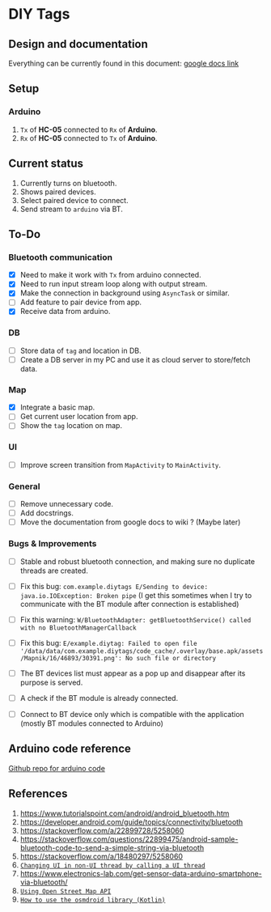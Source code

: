 # DIY Tags

## Design and documentation

Everything can be currently found in this document: [google docs link](https://docs.google.com/document/d/1Ppr09-gekl5JMUxhiXsnFstjVjhbimueqNX8HMSm2II/edit?usp=sharing)


## Setup

### Arduino

1. `Tx` of __HC-05__ connected to `Rx` of __Arduino__.
1. `Rx` of __HC-05__ connected to `Tx` of __Arduino__.


## Current status

1. Currently turns on bluetooth.
1. Shows paired devices.
1. Select paired device to connect.
1. Send stream to `arduino` via BT.


## To-Do

### Bluetooth communication

- [x] Need to make it work with `Tx` from arduino connected.
- [x] Need to run input stream loop along with output stream.
- [x] Make the connection in background using `AsyncTask` or similar.
- [ ] Add feature to pair device from app.
- [x] Receive data from arduino.

### DB

- [ ] Store data of `tag` and location in DB.
- [ ] Create a DB server in my PC and use it as cloud server to store/fetch data.

### Map

- [x] Integrate a basic map.
- [ ] Get current user location from app.
- [ ] Show the `tag` location on map.

### UI

- [ ] Improve screen transition from `MapActivity` to `MainActivity`.

### General

- [ ] Remove unnecessary code.
- [ ] Add docstrings.
- [ ] Move the documentation from google docs to wiki ? (Maybe later)

### Bugs & Improvements

- [ ] Stable and robust bluetooth connection, and making sure no duplicate threads are created.
- [ ] Fix this bug: `com.example.diytags E/Sending to device: java.io.IOException: Broken pipe` (I get this sometimes when I try to communicate with the BT module after connection is established)
- [ ] Fix this warning: `W/BluetoothAdapter: getBluetoothService() called with no BluetoothManagerCallback`
- [ ] Fix this bug: `E/example.diytag: Failed to open file '/data/data/com.example.diytags/code_cache/.overlay/base.apk/assets/Mapnik/16/46893/30391.png': No such file or directory`
- [ ] The BT devices list must appear as a pop up and disappear after its purpose is served.
- [ ] A check if the BT module is already connected.
- [ ] Connect to BT device only which is compatible with the application (mostly BT modules connected to Arduino)


## Arduino code reference

[Github repo for arduino code](https://github.com/25b3nk/arduino-projects/tree/master/bluetooth/diy_tags)


## References

1. https://www.tutorialspoint.com/android/android_bluetooth.htm
1. https://developer.android.com/guide/topics/connectivity/bluetooth
1. https://stackoverflow.com/a/22899728/5258060
1. https://stackoverflow.com/questions/22899475/android-sample-bluetooth-code-to-send-a-simple-string-via-bluetooth
1. https://stackoverflow.com/a/18480297/5258060
1. [`Changing UI in non-UI thread by calling a UI thread`](https://stackoverflow.com/a/47536058/5258060)
1. https://www.electronics-lab.com/get-sensor-data-arduino-smartphone-via-bluetooth/
1. [`Using Open Street Map API`](https://github.com/osmdroid/osmdroid/wiki)
1. [`How to use the osmdroid library (Kotlin)`](https://github.com/osmdroid/osmdroid/wiki/How-to-use-the-osmdroid-library-(Kotlin))
